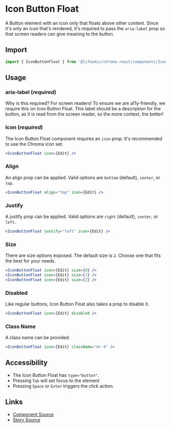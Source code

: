 # Icon Button Float

A Button element with an icon only that floats above other content. Since it's
only an icon that's rendered, it's required to pass the `aria-label` prop so
that screen readers can give meaning to the button.

## Import

```js
import { IconButtonFloat } from '@lifeomic/chroma-react/components/IconButtonFloat';
```

<!-- STORY -->

## Usage

### aria-label (_required_)

Why is this required? For screen readers! To ensure we are a11y-friendly, we
require this on Icon Button Float. This label should be a description for the
button, as it is read from the screen reader, so the more context, the better!

### Icon (_required_)

The Icon Button Float component requires an `icon` prop. It's recommended to use
the Chroma icon set.

```jsx
<IconButtonFloat icon={Edit} />
```

### Align

An align prop can be applied. Valid options are `bottom` (default), `center`, or
`top`.

```jsx
<IconButtonFloat align="top" icon={Edit} />
```

### Justify

A justify prop can be applied. Valid options are `right` (default), `center`, or
`left`.

```jsx
<IconButtonFloat justify="left" icon={Edit} />
```

### Size

There are size options exposed. The default size is `2`. Choose one that fits
the best for your needs.

```jsx
<IconButtonFloat icon={Edit} size={0} />
<IconButtonFloat icon={Edit} size={1} />
<IconButtonFloat icon={Edit} size={2} />
```

### Disabled

Like regular buttons, Icon Button Float also takes a prop to disable it.

```jsx
<IconButtonFloat icon={Edit} disabled />
```

### Class Name

A class name can be provided.

```jsx
<IconButtonFloat icon={Edit} className="mr-4" />
```

## Accessibility

- The Icon Button Float has `type="button"`.
- Pressing `Tab` will set focus to the element
- Pressing `Space` or `Enter` triggers the click action.

## Links

- [Component Source](https://github.com/lifeomic/chroma-react/blob/master/src/components/IconButtonFloat/IconButtonFloat.tsx)
- [Story Source](https://github.com/lifeomic/chroma-react/blob/master/stories/components/IconButtonFloat/IconButtonFloat.stories.tsx)
